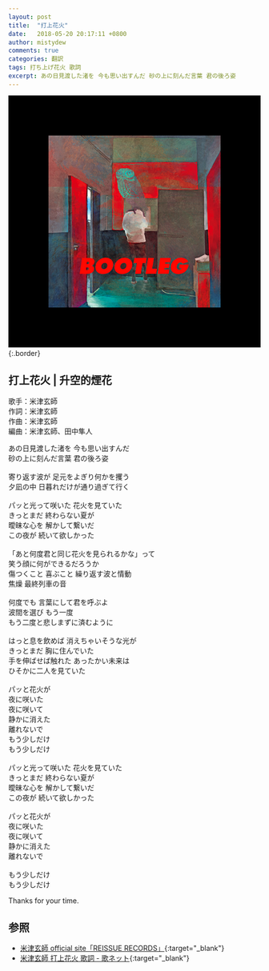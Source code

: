```yaml
---
layout: post
title:  "打上花火"
date:   2018-05-20 20:17:11 +0800
author: mistydew
comments: true
categories: 翻訳
tags: 打ち上げ花火 歌詞
excerpt: あの日見渡した渚を 今も思い出すんだ 砂の上に刻んだ言葉 君の後ろ姿
---
```

![BOOTLEG](/images/cover/misc/BOOTLEG.jpg){:.border}

## 打上花火 | 升空的煙花

歌手：米津玄師<br>
作詞：米津玄師<br>
作曲：米津玄師<br>
編曲：米津玄師、田中隼人

あの日見渡した渚を 今も思い出すんだ<br>
砂の上に刻んだ言葉 君の後ろ姿<br>
<br>
寄り返す波が 足元をよぎり何かを攫う<br>
夕凪の中 日暮れだけが通り過ぎて行く<br>
<br>
パッと光って咲いた 花火を見ていた<br>
きっとまだ 終わらない夏が<br>
曖昧な心を 解かして繋いだ<br>
この夜が 続いて欲しかった<br>
<br>
「あと何度君と同じ花火を見られるかな」って<br>
笑う顔に何ができるだろうか<br>
傷つくこと 喜ぶこと 繰り返す波と情動<br>
焦燥 最終列車の音<br>
<br>
何度でも 言葉にして君を呼ぶよ<br>
波間を選び もう一度<br>
もう二度と悲しまずに済むように<br>
<br>
はっと息を飲めば 消えちゃいそうな光が<br>
きっとまだ 胸に住んでいた<br>
手を伸ばせば触れた あったかい未来は<br>
ひそかに二人を見ていた<br>
<br>
パッと花火が<br>
夜に咲いた<br>
夜に咲いて<br>
静かに消えた<br>
離れないで<br>
もう少しだけ<br>
もう少しだけ<br>
<br>
パッと光って咲いた 花火を見ていた<br>
きっとまだ 終わらない夏が<br>
曖昧な心を 解かして繋いだ<br>
この夜が 続いて欲しかった<br>
<br>
パッと花火が<br>
夜に咲いた<br>
夜に咲いて<br>
静かに消えた<br>
離れないで<br>
<br>
もう少しだけ<br>
もう少しだけ

Thanks for your time.

## 参照

* [米津玄師 official site「REISSUE RECORDS」](http://reissuerecords.net){:target="_blank"}
* [米津玄師 打上花火 歌詞 - 歌ネット](https://www.uta-net.com/song/238729){:target="_blank"}
